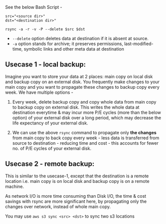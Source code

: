See the below Bash Script -
```
src="<source dir>"
dst="<destination dir>"

rsync -a -r -v -P --delete $src $dst
```
- `--delete` option deletes data at destination if it is absent at source.
- `-a` option stands for archive; it preserves permissions, last-modified-time, symbolic links and other meta data at destination

## Usecase 1 - local backup:
Imagine you want to store your data at 2 places: main copy on local disk and backup copy on an external disk. You frequently make changes to your main copy and you want to propagate these changes to backup copy every week. We have multiple options -
1. Every week, delete backup copy and copy whole data from main copy to backup copy on external disk. This writes the whole data at destination everytime & may incur more P/E cycles (more than the below option) of your external disk over a long period, which may decrease the life expectancy of your external disk.

2. We can use the above `rsync` command to propagate only **the changes** from main copy to back copy every week - less data is transferred from source to destination - reducing time and cost - this accounts for fewer no. of P/E cycles of your external disk.

## Usecase 2 - remote backup:
This is similar to the usecase-1, except that the destination is a remote location i.e. main copy is on local disk and backup copy is on a remote machine.

As network I/O is more time consuming than Disk I/O, the time & cost savings with rsync are more significant here, by propagating only the changes over network, instead of whole main copy.

You may use `aws s3 sync <src> <dst>` to sync two s3 locations